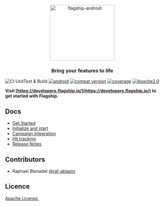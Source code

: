 <p align="center">

<img  src="https://mk0abtastybwtpirqi5t.kinstacdn.com/wp-content/uploads/picture-solutions-persona-product-flagship.jpg"  width="211"  height="182"  alt="flagship-android"  />

</p>

<h3 align="center">Bring your features to life</h3>

![CI UnitTest & Build](https://github.com/raf-abtasty/flagship-android/workflows/CI%20UnitTest%20&%20Build/badge.svg)
[![android](https://img.shields.io/badge/Android-api%2021%2B-blue.svg)]()
[![compat version](https://img.shields.io/badge/Android%20compat%20version-16%2B-blue.svg)]()
[![coverage](https://img.shields.io/badge/coverage-0%25-green)]()
[![Apache2.0](https://img.shields.io/badge/License-Apache%202.0-blue.svg)](http://www.apache.org/licenses/LICENSE-2.0)


**Visit [https://developers.flagship.io/](https://developers.flagship.io/) to get started with Flagship.**

## Docs

- [Get Started](https://developers.flagship.io/docs/sdk/android/v2.0/#getting-started)
- [Initialize and start](https://developers.flagship.io/docs/sdk/android/v2.0/#getting-started)
- [Campaign integration](https://developers.flagship.io/docs/sdk/android/v2.0/#campaign-synchronization)
- [Hit tracking](https://developers.flagship.io/docs/sdk/android/v2.0/#hit-tracking)
- [Release Notes](https://developers.flagship.io/docs/sdk/android/v2.0/#release-notes)


## Contributors

- Raphael Blanadet [@raf-abtasty](https://github.com/raf-abtasty)

## Licence

[Apache License.](https://github.com/flagship-io/flagship-android/blob/master/LICENSE)
